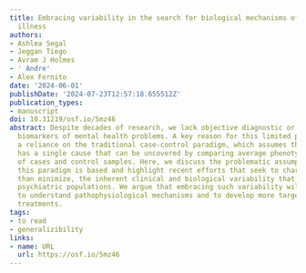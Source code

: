 ```yaml
---
title: Embracing variability in the search for biological mechanisms of psychiatric
  illness
authors:
- Ashlea Segal
- Jeggan Tiego
- Avram J Holmes
- ' Andre'
- Alex Fornito
date: '2024-06-01'
publishDate: '2024-07-23T12:57:18.655512Z'
publication_types:
- manuscript
doi: 10.31219/osf.io/5mz46
abstract: Despite decades of research, we lack objective diagnostic or prognostic
  biomarkers of mental health problems. A key reason for this limited progress is
  a reliance on the traditional case-control paradigm, which assumes that each disorder
  has a single cause that can be uncovered by comparing average phenotypic values
  of cases and control samples. Here, we discuss the problematic assumptions on which
  this paradigm is based and highlight recent efforts that seek to characterize, rather
  than minimize, the inherent clinical and biological variability that characterizes
  psychiatric populations. We argue that embracing such variability will be necessary
  to understand pathophysiological mechanisms and to develop more targeted and effective
  treatments.
tags:
- to read
- generalizibility
links:
- name: URL
  url: https://osf.io/5mz46
---
```


